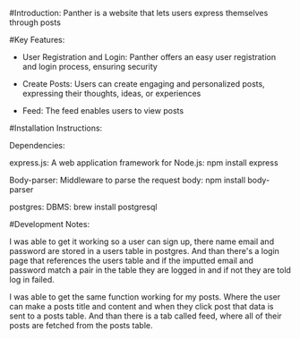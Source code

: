 #Introduction:
Panther is a  website that lets users express themselves through posts 


#Key Features:

- User Registration and Login: Panther offers an easy user registration and login process, ensuring security

- Create Posts: Users can create engaging and personalized posts, expressing their thoughts, ideas, or experiences

- Feed: The feed enables users to view posts 


#Installation Instructions:

Dependencies:

express.js: A web application framework for Node.js:
npm install express

Body-parser: Middleware to parse the request body:
npm install body-parser

postgres: DBMS:
brew install postgresql

#Development Notes:

I was able to get it working so a user can sign up, there name email and password are stored in a users table in postgres. And than there's a login page that references the users table and if the imputted email and password match a pair in the table they are logged in and if not they are told log in failed.

I was able to get the same function working for my posts. Where the user can make a posts title and content and when they click post that data is sent to a posts table. And than there is a tab called feed, where all of their posts are fetched from the posts table.
